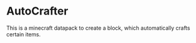 # AutoCrafter

This is a minecraft datapack to create a block, which automatically crafts certain items.
